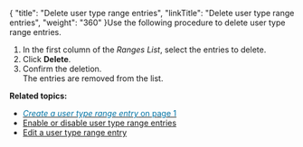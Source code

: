 {
    "title": "Delete user type range entries",
    "linkTitle": "Delete user type range entries",
    "weight": "360"
}Use the following procedure to delete user type range entries.

1.  In the first column of the *Ranges List*, select the entries to delete.
2.  Click **Delete**.
3.  Confirm the deletion.  
    The entries are removed from the list.

**Related topics:**

-   <a href="" class="MCXref xref"><span class="mcFormatColor" style="color: #0073a5;"><em>Create a user type range entry</em> on page 1</span></a>
-   <a href="../t_st_enable_disable_user_type_range_entries" class="MCXref xref">Enable or disable user type range entries</a>
-   <a href="../t_st_edit_user_type_range_entry" class="MCXref xref">Edit a user type range entry</a>
